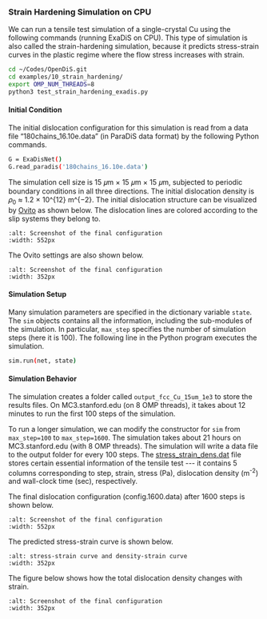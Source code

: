 ### Strain Hardening Simulation on CPU

We can run a tensile test simulation of a single-crystal Cu using the following commands (running ExaDiS on CPU).  This type of simulation is also called the strain-hardening simulation, because it predicts stress-strain curves in the plastic regime where the flow stress increases with strain.

```bash
cd ~/Codes/OpenDiS.git
cd examples/10_strain_hardening/
export OMP_NUM_THREADS=8
python3 test_strain_hardening_exadis.py
```

#### Initial Condition

The initial dislocation configuration for this simulation is read from a data file “180chains_16.10e.data” (in ParaDiS data format) by the following Python commands.
```bash
G = ExaDisNet()
G.read_paradis('180chains_16.10e.data')
```
The simulation cell size is 15 𝜇m × 15 𝜇m × 15 𝜇m, subjected to periodic boundary conditions in all three directions. The initial dislocation density is 𝜌<sub>0</sub> ≈ 1.2 × 10^{12} m^{−2}.  The initial dislocation structure can be visualized by [Ovito](https://www.ovito.org/) as shown below.  The dislocation lines are colored according to the slip systems they belong to.
```{figure} initial_configuration_Ovito.png
:alt: Screenshot of the final configuration
:width: 552px
```
The Ovito settings are also shown below.
```{figure} Ovito_settings.png
:alt: Screenshot of the final configuration
:width: 352px
```


#### Simulation Setup

Many simulation parameters are specified in the dictionary variable ```state```.  The ```sim``` objects contains all the information, including the sub-modules of the simulation.  In particular, ```max_step``` specifies the number of simulation steps (here it is 100).  The following line in the Python program executes the simulation.
```bash
sim.run(net, state)
```

#### Simulation Behavior
The simulation creates a folder called ```output_fcc_Cu_15um_1e3``` to store the results files.  On MC3.stanford.edu (on 8 OMP threads), it takes about 12 minutes to run the first 100 steps of the simulation.

To run a longer simulation, we can modify the constructor for ```sim``` from ```max_step=100``` to ```max_step=1600```.  The simulation takes about 21 hours on MC3.stanford.edu (with 8 OMP threads). The simulation will write a data file to the output folder for every 100 steps.  The [stress_strain_dens.dat](stress_strain_dens_1600_CPU.dat) file stores certain essential information of the tensile test --- it contains 5 columns corresponding to step, strain, stress (Pa), dislocation density (m<sup>-2</sup>) and wall-clock time (sec), respectively.

The final dislocation configuration (config.1600.data) after 1600 steps is shown below.
```{figure} CPU_final_configuration_Ovito.png
:alt: Screenshot of the final configuration
:width: 552px
```

The predicted stress-strain curve is shown below.
```{figure} Stress_strain_CPU.png Density_strain_CPU.png
:alt: stress-strain curve and density-strain curve
:width: 352px
```

The figure below shows how the total dislocation density changes with strain.
```{figure} Density_strain_CPU.png
:alt: Screenshot of the final configuration
:width: 352px
```
